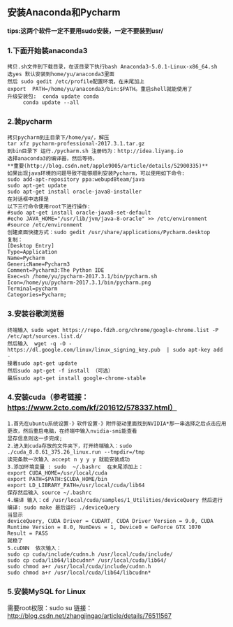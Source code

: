 ## 安装Anaconda和Pycharm
**tips:这两个软件一定不要用sudo安装，一定不要装到usr/**

### 1.下面开始装anaconda3
    拷贝.sh文件到下载目录，在该目录下执行bash Anaconda3-5.0.1-Linux-x86_64.sh
    选yes 默认安装到home/yu/anaconda3里面
    然后 sudo gedit /etc/profile配置环境，在末尾加上
    export  PATH=/home/yu/anaconda3/bin:$PATH。重启shell就能使用了
    升级安装包:  conda update conda 
		 conda update --all

### 2.装pycharm
    拷贝pycharm到主目录下/home/yu/，解压
    tar xfz pycharm-professional-2017.3.1.tar.gz
    到bin目录下 运行./pycharm.sh 注册码为：http://idea.liyang.io
    选择anaconda3的编译器，然后等待。
    **重要(http://blog.csdn.net/apple9005/article/details/52900335)**
    如果出现java环境的问题导致不能够顺利安装Pycharm，可以使用如下命令:
    sudo add-apt-repository ppa:webupd8team/java
    sudo apt-get update
    sudo apt-get install oracle-java8-installer
    在对话框中选择是
    以下三行命令使用root下进行操作:
    #sudo apt-get install oracle-java8-set-default
    #echo JAVA_HOME="/usr/lib/jvm/java-8-oracle" >> /etc/environment 
    #source /etc/environment
    创建桌面快捷方式：sudo gedit /usr/share/applications/Pycharm.desktop
    复制：
	[Desktop Entry]
	Type=Application
	Name=Pycharm
	GenericName=Pycharm3
	Comment=Pycharm3:The Python IDE
	Exec=sh /home/yu/pycharm-2017.3.1/bin/pycharm.sh
	Icon=/home/yu/pycharm-2017.3.1/bin/pycharm.png
	Terminal=pycharm
	Categories=Pycharm;

### 3.安装谷歌浏览器
    终端输入 sudo wget https://repo.fdzh.org/chrome/google-chrome.list -P /etc/apt/sources.list.d/
    然后输入  wget -q -O - https://dl.google.com/linux/linux_signing_key.pub  | sudo apt-key add -
    接着sudo apt-get update
    然后sudo apt-get -f install （可选）
    最后sudo apt-get install google-chrome-stable

### 4.安装cuda（参考链接：https://www.2cto.com/kf/201612/578337.html）
    1.首先在ubuntu系统设置-》软件设置-》附件驱动里面找到NVIDIA*那一串选择之后点击应用更改，然后重启电脑，在终端中输入nvidia-smi能查看
    显存信息则这一步完成;
    2.进入到cuda存放的文件夹下，打开终端输入：sudo ./cuda_8.0.61_375.26_linux.run --tmpdir=/tmp
    读完条款一次输入 accept n y y y 就能安装成功
    3.添加环境变量 : sudo  ~/.bashrc  在末尾添加上：
    export CUDA_HOME=/usr/local/cuda
    export PATH=$PATH:$CUDA_HOME/bin
    export LD_LIBRARY_PATH=/usr/local/cuda/lib64
    保存然后输入 source ~/.bashrc
    4.编译 输入：cd /usr/local/cuda/samples/1_Utilities/deviceQuery 然后进行编译: sudo make 最后运行 ./deviceQuery 
    当显示
    deviceQuery, CUDA Driver = CUDART, CUDA Driver Version = 9.0, CUDA Runtime Version = 8.0, NumDevs = 1, Device0 = GeForce GTX 1070
    Result = PASS
    就稳了
    5.cuDNN  依次输入： 
    sudo cp cuda/include/cudnn.h /usr/local/cuda/include/
    sudo cp cuda/lib64/libcudnn* /usr/local/cuda/lib64/
    sudo chmod a+r /usr/local/cuda/include/cudnn.h
    sudo chmod a+r /usr/local/cuda/lib64/libcudnn*

### 5.安装MySQL for Linux
需要root权限：sudo su
链接： http://blog.csdn.net/zhangjingao/article/details/76511567


